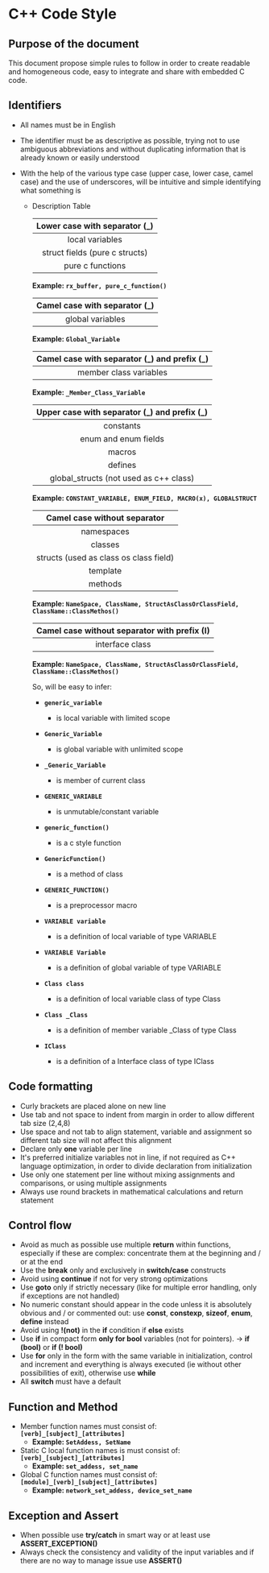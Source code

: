 # C++ Code Style


## Purpose of the document


This document propose simple rules to follow in order to create readable and homogeneous code, easy to integrate and share with embedded C code.


## Identifiers

- All names must be in English
- The identifier must be as descriptive as possible, trying not to use ambiguous abbreviations and without duplicating information that is already known or easily understood
- With the help of the various type case (upper case, lower case, camel case) and the use of underscores, will be intuitive and simple identifying what something is

	* Description Table

		| Lower case with separator (\_) |
		|:------------------------------:|
		| local variables                |
		| struct fields (pure c structs) |
		| pure c functions               |
		
		**Example: `rx_buffer, pure_c_function()`**
		
	
		| Camel case with separator (\_) |
		|:------------------------------:|
		| global variables               |
		
		**Example: `Global_Variable`**
		
		
		| Camel case with separator (\_) and prefix (\_) |
		|:----------------------------------------------:|
		| member class variables                         |
		
		**Example: `_Member_Class_Variable`**
				
	
		| Upper case with separator (\_) and prefix (\_) |
		|:----------------------------------------------:|
		| constants                                      |
		| enum and enum fields                           |
		| macros                                         |
		| defines                                        |
		| global_structs (not used as c++ class)         |
		
		**Example: `CONSTANT_VARIABLE, ENUM_FIELD, MACRO(x), GLOBALSTRUCT`**
		
	
		| Camel case without separator                   |
		|:----------------------------------------------:|
		| namespaces                                     |
		| classes                                        |
		| structs (used as class os class field)         |
		| template                                       |
		| methods                                        |
	
		**Example: `NameSpace, ClassName, StructAsClassOrClassField, ClassName::ClassMethos()`**

		| Camel case without separator with prefix (I)   |
		|:----------------------------------------------:|
		| interface class                                |
	
		**Example: `NameSpace, ClassName, StructAsClassOrClassField, ClassName::ClassMethos()`**
		
		So, will be easy to infer:
		
		- **`generic_variable`** 
			+ is local variable with limited scope
			
		- **`Generic_Variable`** 
			+ is global variable with unlimited scope 
		
		- **`_Generic_Variable`** 
			+ is member of current class

		- **`GENERIC_VARIABLE`** 
			+ is unmutable/constant variable
			
		- **`generic_function()`** 
			+ is a c style function
			
		- **`GenericFunction()`**
			+ is a method of class

		- **`GENERIC_FUNCTION()`** 
			+ is a preprocessor macro 
			
		- **`VARIABLE variable`**
			+ is a definition of local variable of type VARIABLE

		- **`VARIABLE Variable`**
			+ is a definition of global variable of type VARIABLE
			
		- **`Class class`**
			+ is a definition of local variable class of type Class

		- **`Class _Class`**
			+ is a definition of member variable _Class of type Class
			
		- **`IClass`**
			+ is a definition of a Interface class of type IClass
			
## Code formatting

- Curly brackets are placed alone on new line
- Use tab and not space to indent from margin in order to allow different tab size (2,4,8)
- Use space and not tab to align statement, variable and assignment so different tab size will not affect this alignment
- Declare only **one** variable per line
- It's preferred initialize variables not in line, if not required as C++ language optimization, in order to divide declaration from initialization
- Use only one statement per line without mixing assignments and comparisons, or using multiple assignments 
- Always use round brackets in mathematical calculations and return statement

## Control flow

- Avoid as much as possible use multiple **return** within functions, especially if these are complex: concentrate them at the beginning and / or at the end
- Use the **break** only and exclusively in **switch/case** constructs
- Avoid using **continue** if not for very strong optimizations
- Use **goto** only if strictly necessary (like for multiple error handling, only if exceptions are not handled)
- No numeric constant should appear in the code unless it is absolutely obvious and / or commented out: use **const**, **constexp**, **sizeof**, **enum**, **define** instead
- Avoid using **!(not)** in the **if** condition if **else** exists
- Use **if** in compact form **only for bool** variables (not for pointers). → **if (bool)** or **if (! bool)**
- Use **for** only in the form with the same variable in initialization, control and increment and everything is always executed (ie without other possibilities of exit), otherwise use **while**
- All **switch** must have a default

## Function and Method

- Member function names must consist of: **`[verb]_[subject]_[attributes]`**
	+ **Example: `SetAddess, SetName`**	
- Static C local function names is must consist of: **`[verb]_[subject]_[attributes]`**
	+ **Example: `set_addess, set_name`**
- Global C function names must consist of: **`[module]_[verb]_[subject]_[attributes]`**
	+ **Example: `network_set_addess, device_set_name`**


## Exception and Assert

- When possible use **try/catch** in smart way or at least use **ASSERT_EXCEPTION()**
- Always check the consistency and validity of the input variables and if there are no way to manage issue use **ASSERT()**




		
		

